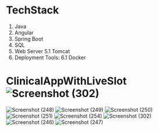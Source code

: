 # TechStack
1. Java
2. Angular
3. Spring Boot
4. SQL
5. Web Server
  5.1 Tomcat
6. Deployment Tools:
  6.1 Docker

# ClinicalAppWithLiveSlot![Screenshot (302)](https://user-images.githubusercontent.com/31414920/190703614-953e7afc-c40a-4bca-93f3-d506221571b0.png)
![Screenshot (248)](https://user-images.githubusercontent.com/31414920/190703846-91cde890-6963-4589-a558-62c7b25c6ad7.png)
![Screenshot (249)](https://user-images.githubusercontent.com/31414920/190703859-7a257147-41f8-4a46-ab73-ec1f1a89b597.png)
![Screenshot (250)](https://user-images.githubusercontent.com/31414920/190703861-2764ae70-926a-4cca-9ca9-d25c56f24f2b.png)
![Screenshot (251)](https://user-images.githubusercontent.com/31414920/190703863-fc05b75e-fb7b-410b-8c93-bfc33e74615e.png)
![Screenshot (254)](https://user-images.githubusercontent.com/31414920/190703871-86c0b3f9-8f4b-45e2-9070-3777137d9f82.png)
![Screenshot (302)](https://user-images.githubusercontent.com/31414920/190703874-8345cc28-450b-442d-ace4-11886d1626d2.png)
![Screenshot (246)](https://user-images.githubusercontent.com/31414920/190703882-3537edc7-7008-4eb3-90b4-e730d6bb57c2.png)
![Screenshot (247)](https://user-images.githubusercontent.com/31414920/190703887-5df09dd2-af1d-4949-902f-c9c76c8f3895.png)
